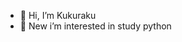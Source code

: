 - 👋 Hi, I’m Kukuraku
- 👀 New i’m interested in study python 


<!---
nohara2019/nohara2019 is a ✨ special ✨ repository because its `README.md` (this file) appears on your GitHub profile.
You can click the Preview link to take a look at your changes.
--->
